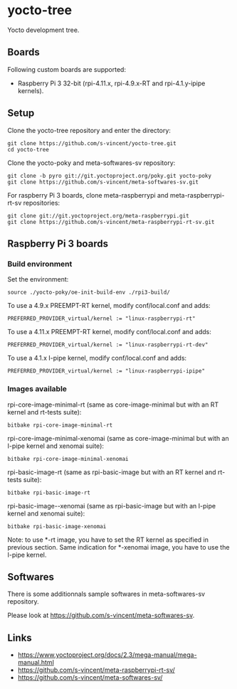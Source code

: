 # yocto-tree

Yocto development tree.

## Boards

Following custom boards are supported:
- Raspberry Pi 3 32-bit (rpi-4.11.x, rpi-4.9.x-RT and rpi-4.1.y-ipipe kernels).

## Setup

Clone the yocto-tree repository and enter the directory:

```
git clone https://github.com/s-vincent/yocto-tree.git
cd yocto-tree
```

Clone the yocto-poky and meta-softwares-sv repository:

```
git clone -b pyro git://git.yoctoproject.org/poky.git yocto-poky
git clone https://github.com/s-vincent/meta-softwares-sv.git
```

For raspberry Pi 3 boards, clone meta-raspberrypi and meta-raspberrypi-rt-sv
repositories:

```
git clone git://git.yoctoproject.org/meta-raspberrypi.git
git clone https://github.com/s-vincent/meta-raspberrypi-rt-sv.git
```

## Raspberry Pi 3 boards

### Build environment

Set the environment:

`source ./yocto-poky/oe-init-build-env ./rpi3-build/`

To use a 4.9.x PREEMPT-RT kernel, modify conf/local.conf and adds:

`PREFERRED_PROVIDER_virtual/kernel := "linux-raspberrypi-rt"`

To use a 4.11.x PREEMPT-RT kernel, modify conf/local.conf and adds:

`PREFERRED_PROVIDER_virtual/kernel := "linux-raspberrypi-rt-dev"`

To use a 4.1.x I-pipe kernel, modify conf/local.conf and adds:

`PREFERRED_PROVIDER_virtual/kernel := "linux-raspberrypi-ipipe"`

### Images available

rpi-core-image-minimal-rt (same as core-image-minimal but with an RT kernel 
and rt-tests suite):

`bitbake rpi-core-image-minimal-rt`

rpi-core-image-minimal-xenomai (same as core-image-minimal but with an I-pipe
kernel and xenomai suite):

`bitbake rpi-core-image-minimal-xenomai`

rpi-basic-image-rt (same as rpi-basic-image but with an RT kernel and rt-tests
suite):

`bitbake rpi-basic-image-rt`

rpi-basic-image--xenomai (same as rpi-basic-image but with an I-pipe kernel
and xenomai suite):

`bitbake rpi-basic-image-xenomai`

Note: to use *-rt image, you have to set the RT kernel as specified in previous
section. Same indication for *-xenomai image, you have to use the I-pipe kernel.

## Softwares

There is some additionnals sample softwares in meta-softwares-sv repository.

Please look at https://github.com/s-vincent/meta-softwares-sv.

## Links

* https://www.yoctoproject.org/docs/2.3/mega-manual/mega-manual.html
* https://github.com/s-vincent/meta-raspberrypi-rt-sv/
* https://github.com/s-vincent/meta-softwares-sv/


